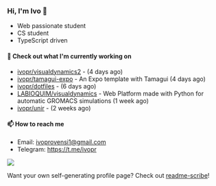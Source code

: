 ### Hi, I'm Ivo 👋

* Web passionate student
* CS student
* TypeScript driven

#### 👷 Check out what I'm currently working on

- [ivopr/visualdynamics2](https://github.com/ivopr/visualdynamics2) -  (4 days ago)
- [ivopr/tamagui-expo](https://github.com/ivopr/tamagui-expo) - An Expo template with Tamagui (4 days ago)
- [ivopr/dotfiles](https://github.com/ivopr/dotfiles) -  (6 days ago)
- [LABIOQUIM/visualdynamics](https://github.com/LABIOQUIM/visualdynamics) - Web Platform made with Python for automatic GROMACS simulations (1 week ago)
- [ivopr/unir](https://github.com/ivopr/unir) -  (2 weeks ago)

#### 📫 How to reach me

- Email: [ivoprovensi1@gmail.com](mailto://ivoprovensi1@gmail.com)
- Telegram: https://t.me/ivopr

![](https://github-readme-stats.vercel.app/api/top-langs/?username=ivopr&langs_count=10&layout=compact&theme=react&hide_border=true&bg_color=0D1117&title_color=5ce1e6&icon_color=5ce1e6)

Want your own self-generating profile page? Check out [readme-scribe](https://github.com/muesli/readme-scribe)!
